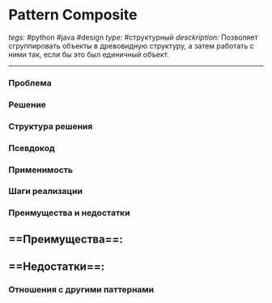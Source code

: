 # Pattern Composite
*tegs:* #python #java #design 
*type:* #структурный
*desckription:* Позволяет сгруппировать объекты в древовидную структуру, а затем работать с ними так, если бы это был единичный объект.

---
### Проблема


### Решение


### Структура решения

	
### Псевдокод


### Применимость


### Шаги реализации


### Преимущества и недостатки
==Преимущества==:
- 

==Недостатки==:
- 

### Отношения с другими паттернами 
